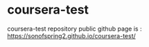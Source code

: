 # coursera-test
coursera-test repository
public github page is : 
https://sonofspring2.github.io/coursera-test/
